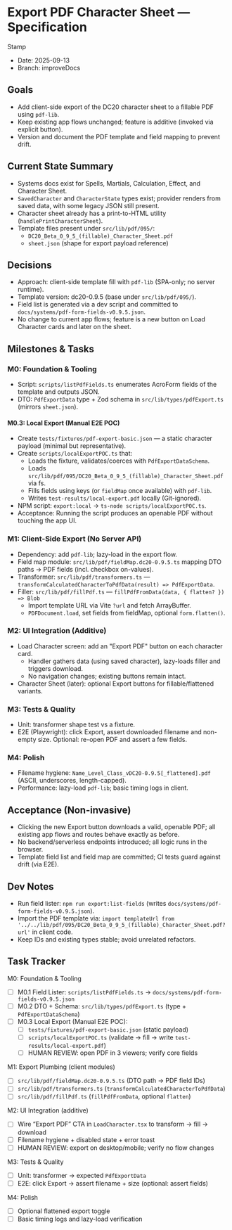 # Export PDF Character Sheet — Specification

Stamp
- Date: 2025-09-13
- Branch: improveDocs

## Goals
- Add client-side export of the DC20 character sheet to a fillable PDF using `pdf-lib`.
- Keep existing app flows unchanged; feature is additive (invoked via explicit button).
- Version and document the PDF template and field mapping to prevent drift.

## Current State Summary
- Systems docs exist for Spells, Martials, Calculation, Effect, and Character Sheet.
- `SavedCharacter` and `CharacterState` types exist; provider renders from saved data, with some legacy JSON still present.
- Character sheet already has a print-to-HTML utility (`handlePrintCharacterSheet`).
- Template files present under `src/lib/pdf/095/`:
  - `DC20_Beta_0_9_5_(fillable)_Character_Sheet.pdf`
  - `sheet.json` (shape for export payload reference)

## Decisions
- Approach: client-side template fill with `pdf-lib` (SPA-only; no server runtime).
- Template version: dc20-0.9.5 (base under `src/lib/pdf/095/`).
- Field list is generated via a dev script and committed to `docs/systems/pdf-form-fields-v0.9.5.json`.
- No change to current app flows; feature is a new button on Load Character cards and later on the sheet.

## Milestones & Tasks

### M0: Foundation & Tooling
- Script: `scripts/listPdfFields.ts` enumerates AcroForm fields of the template and outputs JSON.
- DTO: `PdfExportData` type + Zod schema in `src/lib/types/pdfExport.ts` (mirrors `sheet.json`).

#### M0.3: Local Export (Manual E2E POC)
- Create `tests/fixtures/pdf-export-basic.json` — a static character payload (minimal but representative).
- Create `scripts/localExportPOC.ts` that:
  - Loads the fixture, validates/coerces with `PdfExportDataSchema`.
  - Loads `src/lib/pdf/095/DC20_Beta_0_9_5_(fillable)_Character_Sheet.pdf` via fs.
  - Fills fields using keys (or `fieldMap` once available) with `pdf-lib`.
  - Writes `test-results/local-export.pdf` locally (Git-ignored).
- NPM script: `export:local` → `ts-node scripts/localExportPOC.ts`.
- Acceptance: Running the script produces an openable PDF without touching the app UI.

### M1: Client-Side Export (No Server API)
- Dependency: add `pdf-lib`; lazy-load in the export flow.
- Field map module: `src/lib/pdf/fieldMap.dc20-0.9.5.ts` mapping DTO paths → PDF fields (incl. checkbox on-values).
- Transformer: `src/lib/pdf/transformers.ts` — `transformCalculatedCharacterToPdfData(result) => PdfExportData`.
- Filler: `src/lib/pdf/fillPdf.ts` — `fillPdfFromData(data, { flatten? }) => Blob`
  - Import template URL via Vite `?url` and fetch ArrayBuffer.
  - `PDFDocument.load`, set fields from fieldMap, optional `form.flatten()`.

### M2: UI Integration (Additive)
- Load Character screen: add an "Export PDF" button on each character card.
  - Handler gathers data (using saved character), lazy-loads filler and triggers download.
  - No navigation changes; existing buttons remain intact.
- Character Sheet (later): optional Export buttons for fillable/flattened variants.

### M3: Tests & Quality
- Unit: transformer shape test vs a fixture.
- E2E (Playwright): click Export, assert downloaded filename and non-empty size. Optional: re-open PDF and assert a few fields.

### M4: Polish
- Filename hygiene: `Name_Level_Class_vDC20-0.9.5[_flattened].pdf` (ASCII, underscores, length-capped).
- Performance: lazy-load `pdf-lib`; basic timing logs in client.

## Acceptance (Non-invasive)
- Clicking the new Export button downloads a valid, openable PDF; all existing app flows and routes behave exactly as before.
- No backend/serverless endpoints introduced; all logic runs in the browser.
- Template field list and field map are committed; CI tests guard against drift (via E2E).

## Dev Notes
- Run field lister: `npm run export:list-fields` (writes `docs/systems/pdf-form-fields-v0.9.5.json`).
- Import the PDF template via: `import templateUrl from '../../lib/pdf/095/DC20_Beta_0_9_5_(fillable)_Character_Sheet.pdf?url'` in client code.
- Keep IDs and existing types stable; avoid unrelated refactors.

## Task Tracker

M0: Foundation & Tooling
- [ ] M0.1 Field Lister: `scripts/listPdfFields.ts` → `docs/systems/pdf-form-fields-v0.9.5.json`
- [ ] M0.2 DTO + Schema: `src/lib/types/pdfExport.ts` (type + `PdfExportDataSchema`)
- [ ] M0.3 Local Export (Manual E2E POC):
  - [ ] `tests/fixtures/pdf-export-basic.json` (static payload)
  - [ ] `scripts/localExportPOC.ts` (validate → fill → write `test-results/local-export.pdf`)
  - [ ] HUMAN REVIEW: open PDF in 3 viewers; verify core fields

M1: Export Plumbing (client modules)
- [ ] `src/lib/pdf/fieldMap.dc20-0.9.5.ts` (DTO path → PDF field IDs)
- [ ] `src/lib/pdf/transformers.ts` (`transformCalculatedCharacterToPdfData`)
- [ ] `src/lib/pdf/fillPdf.ts` (`fillPdfFromData`, optional `flatten`)

M2: UI Integration (additive)
- [ ] Wire “Export PDF” CTA in `LoadCharacter.tsx` to transform → fill → download
- [ ] Filename hygiene + disabled state + error toast
- [ ] HUMAN REVIEW: export on desktop/mobile; verify no flow changes

M3: Tests & Quality
- [ ] Unit: transformer → expected `PdfExportData`
- [ ] E2E: click Export → assert filename + size (optional: assert fields)

M4: Polish
- [ ] Optional flattened export toggle
- [ ] Basic timing logs and lazy-load verification
